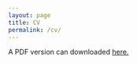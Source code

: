 ```yaml
---
layout: page
title: CV
permalink: /cv/
---
```

A PDF version can downloaded [here.](../files/amengelhardt_CV.pdf)


<object data="../files/amengelhardt_CV.pdf" width="800" height="800" type='application/pdf'></object>
